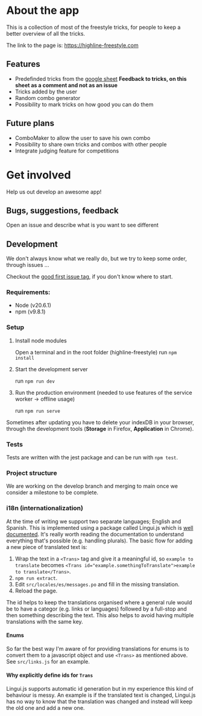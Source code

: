 # About the app

This is a collection of most of the freestyle tricks, for people to keep a better overview of all the tricks.

The link to the page is: https://highline-freestyle.com


## Features

- Predefinded tricks from the [google sheet](https://docs.google.com/spreadsheets/d/1amLK2b6BQkJ10I3LcbUe-D-wgQpHkcgoIrL10TPkHPo) **Feedback to tricks, on this sheet as a comment and not as an issue**
- Tricks added by the user
- Random combo generator
- Possibility to mark tricks on how good you can do them


## Future plans

- ComboMaker to allow the user to save his own combo
- Possibility to share own tricks and combos with other people
- Integrate judging feature for competitions



# Get involved

Help us out develop an awesome app!


## Bugs, suggestions, feedback

Open an issue and describe what is you want to see different


## Development

We don't always know what we really do, but we try to keep some order, through issues ...

Checkout the [good first issue tag](https://github.com/bastislack/highline-freestyle/labels/good%20first%20issue), if you don't know where to start.


### Requirements:

- Node (v20.6.1)
- npm (v9.8.1)


### Setup

1. Install node modules

   Open a terminal and in the root folder (highline-freestyle) run `npm install`

2. Start the development server

   run `npm run dev`

3. Run the production environment (needed to use features of the service worker -> offline usage)

   run `npm run serve`

Sometimes after updating you have to delete your indexDB in your browser, through the development tools (__Storage__ in Firefox, __Application__ in Chrome).


### Tests

Tests are written with the jest package and can be run with `npm test`.


### Project structure

We are working on the develop branch and merging to main once we consider a milestone to be complete.


### i18n (internationalization)

At the time of writing we support two separate languages; English and Spanish. This is implemented using a package called Lingui.js which is [well documented](https://lingui.js.org/tutorials/react.html). It's really worth reading the documentation to understand everything that's possible (e.g. handling plurals). The basic flow for adding a new piece of translated text is:

1. Wrap the text in a `<Trans>` tag and give it a meaningful id, so `example to translate` becomes `<Trans id="example.somethingToTranslate">example to translate</Trans>`.
2. `npm run extract`.
3. Edit `src/locales/es/messages.po` and fill in the missing translation.
4. Reload the page.

The id helps to keep the translations organised where a general rule would be to have a categor (e.g. links or languages) followed by a full-stop and then something describing the text. This also helps to avoid having multiple translations with the same key.


#### Enums

So far the best way I'm aware of for providing translations for enums is to convert them to a javascript object and use `<Trans>` as mentioned above. See `src/links.js` for an example.


#### Why explicitly define ids for `Trans`

Lingui.js supports automatic id generation but in my experience this kind of behaviour is messy. An example is if the translated text is changed, Lingui.js has no way to know that the translation was changed and instead will keep the old one and add a new one.
